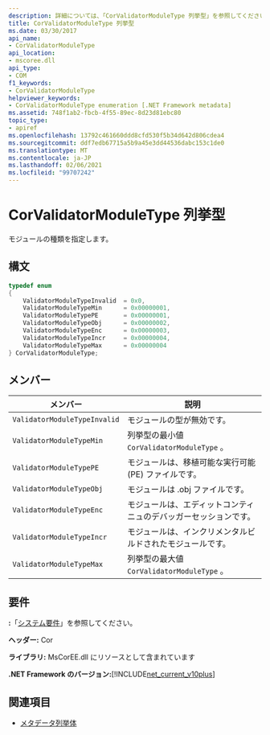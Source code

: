 ```yaml
---
description: 詳細については、「CorValidatorModuleType 列挙型」を参照してください。
title: CorValidatorModuleType 列挙型
ms.date: 03/30/2017
api_name:
- CorValidatorModuleType
api_location:
- mscoree.dll
api_type:
- COM
f1_keywords:
- CorValidatorModuleType
helpviewer_keywords:
- CorValidatorModuleType enumeration [.NET Framework metadata]
ms.assetid: 748f1ab2-fbcb-4f55-89ec-8d23d81ebc80
topic_type:
- apiref
ms.openlocfilehash: 13792c461660ddd8cfd530f5b34d642d806cdea4
ms.sourcegitcommit: ddf7edb67715a5b9a45e3dd44536dabc153c1de0
ms.translationtype: MT
ms.contentlocale: ja-JP
ms.lasthandoff: 02/06/2021
ms.locfileid: "99707242"
---
```

# <a name="corvalidatormoduletype-enumeration"></a>CorValidatorModuleType 列挙型

モジュールの種類を指定します。  
  
## <a name="syntax"></a>構文  
  
```cpp  
typedef enum  
{  
    ValidatorModuleTypeInvalid  = 0x0,  
    ValidatorModuleTypeMin      = 0x00000001,  
    ValidatorModuleTypePE       = 0x00000001,  
    ValidatorModuleTypeObj      = 0x00000002,  
    ValidatorModuleTypeEnc      = 0x00000003,  
    ValidatorModuleTypeIncr     = 0x00000004,  
    ValidatorModuleTypeMax      = 0x00000004  
} CorValidatorModuleType;  
```  
  
## <a name="members"></a>メンバー  
  
|メンバー|説明|  
|------------|-----------------|  
|`ValidatorModuleTypeInvalid`|モジュールの型が無効です。|  
|`ValidatorModuleTypeMin`|列挙型の最小値 `CorValidatorModuleType` 。|  
|`ValidatorModuleTypePE`|モジュールは、移植可能な実行可能 (PE) ファイルです。|  
|`ValidatorModuleTypeObj`|モジュールは .obj ファイルです。|  
|`ValidatorModuleTypeEnc`|モジュールは、エディットコンティニュのデバッガーセッションです。|  
|`ValidatorModuleTypeIncr`|モジュールは、インクリメンタルビルドされたモジュールです。|  
|`ValidatorModuleTypeMax`|列挙型の最大値 `CorValidatorModuleType` 。|  
  
## <a name="requirements"></a>要件  

 **:**「[システム要件](../../get-started/system-requirements.md)」を参照してください。  
  
 **ヘッダー:** Cor  
  
 **ライブラリ:** MsCorEE.dll にリソースとして含まれています  
  
 **.NET Framework のバージョン:**[!INCLUDE[net_current_v10plus](../../../../includes/net-current-v10plus-md.md)]  
  
## <a name="see-also"></a>関連項目

- [メタデータ列挙体](metadata-enumerations.md)
